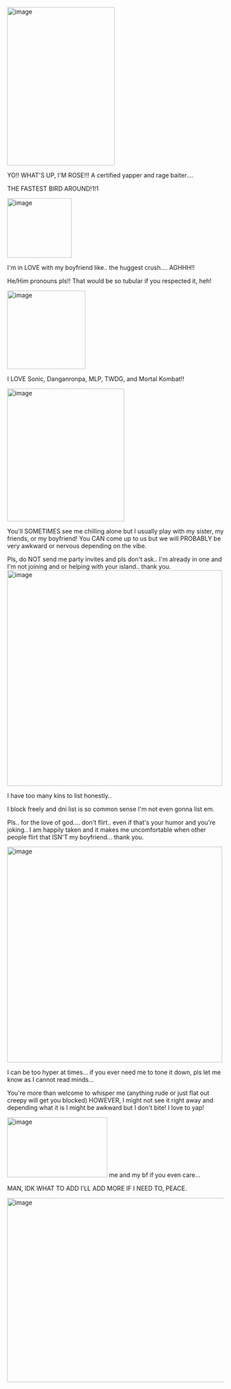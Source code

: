 <img width="250" height="367" alt="image" src="https://github.com/user-attachments/assets/58e509a8-2855-4c28-8a87-82e2351781f3" />


YO!! WHAT'S UP, I'M ROSE!!! A certified yapper and rage baiter....

THE FASTEST BIRD AROUND!1!1

<img width="150" height="138" alt="image" src="https://github.com/user-attachments/assets/62b141c0-72bf-4c06-9c7a-1a2a64782be2" />

I'm in LOVE with my boyfriend like.. the huggest crush.... AGHHH!!

He/Him pronouns pls!! That would be so tubular if you respected it, heh!

<img width="182" height="182" alt="image" src="https://github.com/user-attachments/assets/c7159281-6460-42bf-963b-91a84ab784c9" />

I LOVE Sonic, Danganronpa, MLP, TWDG, and Mortal Kombat!! 

<img width="272" height="308" alt="image" src="https://github.com/user-attachments/assets/65518e01-66ef-46f5-8f3e-e151cf6d8477" />

You'll SOMETIMES see me chilling alone but I usually play with my sister, my friends, or my boyfriend! You CAN come up to us but we will PROBABLY be very awkward or nervous depending on the vibe.

Pls, do NOT send me party invites and pls don't ask.. I'm already in one and I'm not joining and or helping with your island.. thank you.
<img width="500" height="500" alt="image" src="https://github.com/user-attachments/assets/3167d6f0-e85a-4f73-b08c-649a95d4377a" />


I have too many kins to list honestly..

I block freely and dni list is so common sense I'm not even gonna list em. 

Pls.. for the love of god.... don't flirt.. even if that's your humor and you're joking.. I am happily taken and it makes me uncomfortable when other people flirt that ISN'T my boyfriend... thank you.

<img width="500" height="500" alt="image" src="https://github.com/user-attachments/assets/ce62ce67-cd76-4fa3-8834-f32b679b4b6f" />

I can be too hyper at times... if you ever need me to tone it down, pls let me know as I cannot read minds... 

You're more than welcome to whisper me (anything rude or just flat out creepy will get you blocked) HOWEVER, I might not see it right away and depending what it is I might be awkward but I don't bite! I love to yap!

<img width="233" height="139" alt="image" src="https://github.com/user-attachments/assets/b6ebe31f-2c6d-4ae4-9fbc-97a15cb830f9" /> me and my bf if you even care...

MAN, IDK WHAT TO ADD I'LL ADD MORE IF I NEED TO, PEACE.

<img width="512" height="427" alt="image" src="https://github.com/user-attachments/assets/f0e997e5-3ec4-4146-8f10-1c0077d243e1" />



